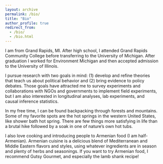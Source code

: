 ```yaml
---
layout: archive
permalink: /bio/
title: "Bio"
author_profile: true
redirect_from: 
  - /bio/
  - /bio.html
---
```


I am from Grand Rapids, MI.  After high school, I attended Grand Rapids Community College before transferring to the University of Michigan.  After graduation I worked for Environment Michigan and then accepted admission to the University of Illinois.

I pursue research with two goals in mind: (1) develop and refine theories that teach us about political behavior and (2) bring evidence to policy debates.  Those goals have attracted me to survey experiments and collaborations with NGOs and governments to implement field experiments, but I am also interested in longitudinal analyses, lab experiments, and causal inference statistics.

In my free time, I can be found backpacking through forests and mountains.  Some of my favorite spots are the hot springs in the western United States, like shower bath hot spring.  There are few things more satisfying in life than a brutal hike followed by a soak in one of nature’s own hot tubs.

I also love cooking and introducing people to Armenian food (I am half-Armenian).  Armenian cuisine is a delicious blend of Mediterranean and Middle Eastern flavors and styles, using whatever ingredients are in season and plenty of herbs and seasonings.  If you want to try Armenian food, I recommend Gutsy Gourmet, and especially the lamb shank recipe!
